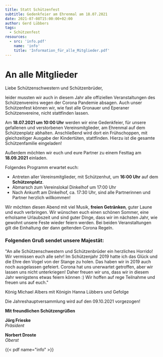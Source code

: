 ```yaml
---
title: Statt Schützenfest
subtitle: Gedenkfeier am Ehrenmal am 18.07.2021
date: 2021-07-08T15:00:00+02:00
author: Gerd Lübbers
tags:
  - Schützenfest
resources:
  - src: 'info.pdf'
    name: 'info'
    title: 'Information_für_alle_Mitglieder.pdf'
---
```


# An alle Mitglieder

Liebe Schützenschwestern und Schützenbrüder,  


leider mussten wir auch in diesem Jahr alle offiziellen Veranstaltungen des Schützenvereins wegen der Corona
Pandemie absagen. Auch unser Schützenfest können wir, wie fast alle Gronauer und Eperaner Schützenvereine,
nicht stattfinden lassen. <!--more-->

Am **18.07.2021 um 10:00 Uhr** werden wir eine Gedenkfeier, für unsere gefallenen und verstorbenen
Vereinsmitglieder, am Ehrenmal auf dem Schützenplatz abhalten. Anschließend wird dort ein Frühschoppen, mit
gleichzeitiger Ausgabe der Kindertüten, stattfinden. Hierzu ist die gesamte Schützenfamilie eingeladen!


Außerdem möchten wir euch und eure Partner zu einem Festtag am **18.09.2021** einladen.

Folgendes Programm erwartet euch:

- Antreten aller Vereinsmitglieder, mit Schützenhut, um **16:00 Uhr** auf dem **Schützenplatz**.
- Abmarsch zum Vereinslokal Dinkelhof um 17:00 Uhr
- Nach Ankunft am Dinkelhof, ca. 17:30 Uhr, sind alle Partnerinnen und Partner herzlich willkommen!

Wir möchten diesen Abend mit viel Musik, **freien Getränken**, guter Laune und euch verbringen.
Wir wünschen euch einen schönen Sommer, eine erholsame Urlaubszeit und sind guter Dinge, dass wir im
nächsten Jahr, wie gewohnt unsere Feste wieder feiern werden.
Bei beiden Veranstaltungen gilt die Einhaltung der dann geltenden Corona Regeln.


### Folgenden Gruß sendet unsere Majestät:

"An alle Schützenschwestern und Schützenbrüder ein herzliches Horrido!
Wir vermissen euch alle sehr!
Im Schützenjahr 2019 hatte ich das Glück und die Ehre den Vogel von der Stange zu holen. Das haben wir in
2019 auch noch ausgelassen gefeiert. Corona hat uns unerwartet getroffen, aber wir lassen uns nicht
unterkriegen! Daher freuen wir uns, dass wir in diesem Jahr wenigstens etwas feiern können :)
Wir hoffen auf rege Teilnahme und freuen uns auf euch."

König Michael Albers mit Königin Hanna Lübbers und Gefolge

Die Jahreshauptversammlung wird auf den 09.10.2021 vorgezogen!

**Mit freundlichen Schützengrüßen**

**Jörg Frieske**  
*Präsident*

**Norbert Droste**  
*Oberst*

{{< pdf name="info" >}}
